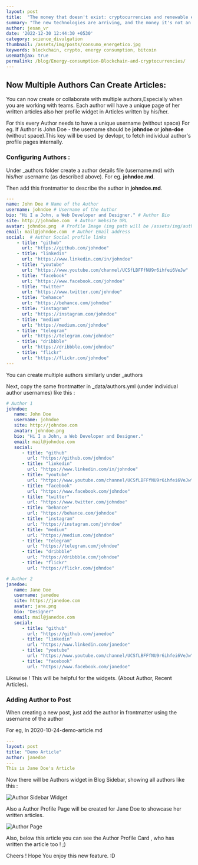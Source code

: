 ```yaml
---
layout: post
title:  "The money that doesn't exist: cryptocurrencies and renewable energy"
summary: "The new technologies are arriving, and the money it's not an exception"
author: jesan_vr
date: '2022-12-30 12:44:30 +0530'
category: science_divulgation
thumbnail: /assets/img/posts/consumo_energetico.jpg
keywords: blockchain, crypto, energy consumption, bitcoin
usemathjax: true
permalink: /blog/Energy-consumption-Blockchain-and-cryptocurrencies/
---
```


## Now Multiple Authors Can Create Articles:

You can now create or collaborate with multiple authors,Especially when you are working with teams. Each author will have a unique page of her written articles also her profile widget in Articles written by his/her.

For this every Author needs to have a unique username (without space) For eg. If Author is John Doe - the username should be **johndoe** or **john-doe** (without space).This key will be used by devlopr, to fetch individual author's profile pages internally.

### Configuring Authors :

Under _authors folder create a author details file (username.md) with his/her username (as described above). For eg. **johndoe.md**.

Then add this frontmatter to describe the author in **johndoe.md**.
```yml
---
name: John Doe # Name of the Author
username: johndoe # Username of the Author
bio: "Hi I a John, a Web Developer and Designer." # Author Bio
site: http://johndoe.com  # Author Website URL
avatar: johndoe.png  # Profile Image (img path will be /assets/img/authors/johndoe.png)
email: mail@johndoe.com  # Author Email address
social:  # Author Social profile links
    - title: "github"
      url: "https://github.com/johndoe"
    - title: "linkedin"
      url: "https://www.linkedin.com/in/johndoe"
    - title: "youtube"
      url: "https://www.youtube.com/channel/UCSfLBFFfNU9r6ihfei6VeJw"
    - title: "facebook"
      url: "https://www.facebook.com/johndoe"
    - title: "twitter"
      url: "https://www.twitter.com/johndoe"
    - title: "behance"
      url: "https://behance.com/johndoe"
    - title: "instagram"
      url: "https://instagram.com/johndoe"
    - title: "medium"
      url: "https://medium.com/johndoe"
    - title: "telegram"
      url: "https://telegram.com/johndoe"
    - title: "dribbble"
      url: "https://dribbble.com/johndoe"
    - title: "flickr"
      url: "https://flickr.com/johndoe"
---
```
You can create multiple authors similarly under _authors

Next, copy the same frontmatter in _data/authors.yml (under individual author usernames) like this :

```yml
# Author 1
johndoe:
   name: John Doe
   username: johndoe
   site: http://johndoe.com
   avatar: johndoe.png
   bio: "Hi I a John, a Web Developer and Designer."
   email: mail@johndoe.com
   social:
      - title: "github"
        url: "https://github.com/johndoe"
      - title: "linkedin"
        url: "https://www.linkedin.com/in/johndoe"
      - title: "youtube"
        url: "https://www.youtube.com/channel/UCSfLBFFfNU9r6ihfei6VeJw"
      - title: "facebook"
        url: "https://www.facebook.com/johndoe"
      - title: "twitter"
        url: "https://www.twitter.com/johndoe"
      - title: "behance"
        url: "https://behance.com/johndoe"
      - title: "instagram"
        url: "https://instagram.com/johndoe"
      - title: "medium"
        url: "https://medium.com/johndoe"
      - title: "telegram"
        url: "https://telegram.com/johndoe"
      - title: "dribbble"
        url: "https://dribbble.com/johndoe"
      - title: "flickr"
        url: "https://flickr.com/johndoe"

# Author 2
janedoe:
   name: Jane Doe
   username: janedoe
   site: https://janedoe.com
   avatar: jane.png
   bio: "Designer"
   email: mail@janedoe.com
   social:
      - title: "github"
        url: "https://github.com/janedoe"
      - title: "linkedin"
        url: "https://www.linkedin.com/janedoe"
      - title: "youtube"
        url: "https://www.youtube.com/channel/UCSfLBFFfNU9r6ihfei6VeJw"
      - title: "facebook"
        url: "https://www.facebook.com/janedoe"

```

Likewise ! This will be helpful for the widgets. (About Author, Recent Articles).

### Adding Author to Post

When creating a new post, just add the author in frontmatter using the username of the author

For eg, In 2020-10-24-demo-article.md
```yml
---
layout: post
title: "Demo Article"
author: janedoe
---
This is Jane Doe's Article
```

Now there will be Authors widget in Blog Sidebar, showing all authors like this :

![Author Sidebar Widget](https://res.cloudinary.com/sujaykundu/image/upload/c_scale,fl_progressive,w_400/v1603700133/3_tiuar0.png)

Also a Author Profile Page will be created for Jane Doe to showcase her written articles.

![Author Page](https://res.cloudinary.com/sujaykundu/image/upload/c_scale,fl_progressive,w_400/v1603643237/1_ee3yke.png)

Also, below this article you can see the Author Profile Card , who has written the article too ! ;)

Cheers ! Hope You enjoy this new feature. :D


